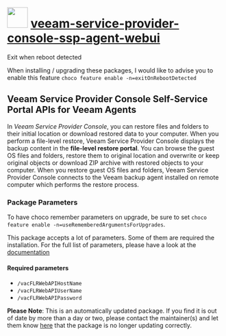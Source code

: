 # <img src="https://cdn.jsdelivr.net/gh/mkevenaar/chocolatey-packages@130e1e4c169be56bac93bff6a4be9595f54b7309/icons/veeam-service-provider-console-ssp-agent-webui.png" width="48" height="48"/> [veeam-service-provider-console-ssp-agent-webui](https://community.chocolatey.org/packages/veeam-service-provider-console-ssp-agent-webui)

Exit when reboot detected

When installing / upgrading these packages, I would like to advise you to enable this feature `choco feature enable -n=exitOnRebootDetected`

## Veeam Service Provider Console Self-Service Portal APIs for Veeam Agents

In _Veeam Service Provider Console_, you can restore files and folders to their initial location or download restored data to your computer. When you perform a file-level restore, Veeam Service Provider Console displays the backup content in the **file-level restore portal**. You can browse the guest OS files and folders, restore them to original location and overwrite or keep original objects or download ZIP archive with restored objects to your computer. When you restore guest OS files and folders, Veeam Service Provider Console connects to the Veeam backup agent installed on remote computer which performs the restore process.

### Package Parameters

To have choco remember parameters on upgrade, be sure to set `choco feature enable -n=useRememberedArgumentsForUpgrades`.

This package accepts a lot of parameters. Some of them are required the installation. For the full list of parameters, please have a look at the [documentation](https://github.com/mkevenaar/chocolatey-packages/blob/master/automatic/veeam-service-provider-console-ssp-agent-webui/PARAMETERS.md)

#### Required parameters

* `/vacFLRWebAPIHostName`
* `/vacFLRWebAPIUserName`
* `/vacFLRWebAPIPassword`

<!-- PARAMETERS.md -->
**Please Note**: This is an automatically updated package. If you find it is
out of date by more than a day or two, please contact the maintainer(s) and
let them know [here](https://github.com/mkevenaar/chocolatey-packages/issues) that the package is no longer updating correctly.
